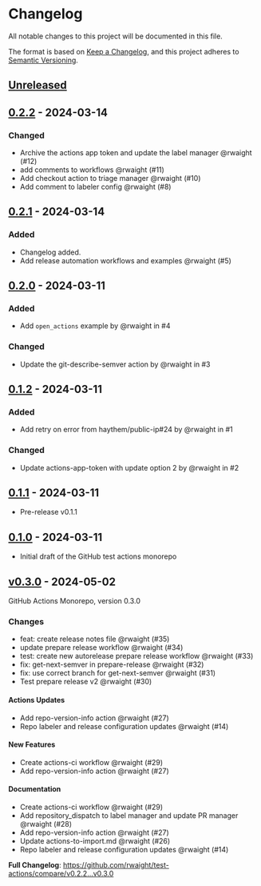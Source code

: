 # Changelog

All notable changes to this project will be documented in this file.

The format is based on [Keep a Changelog](https://keepachangelog.com/en/1.1.0/),
and this project adheres to [Semantic Versioning](https://semver.org/spec/v2.0.0.html).

## [Unreleased](https://github.com/rwaight/test-actions/compare/v0.3.0...HEAD)

## [0.2.2](https://github.com/rwaight/test-actions/compare/v0.2.1...v0.2.2) - 2024-03-14

### Changed

- Archive the actions app token and update the label manager @rwaight (#12)
- add comments to workflows @rwaight (#11)
- Add checkout action to triage manager @rwaight (#10)
- Add comment to labeler config @rwaight (#8)

## [0.2.1](https://github.com/rwaight/test-actions/compare/v0.2.0...v0.2.1) - 2024-03-14

### Added

- Changelog added.
- Add release automation workflows and examples @rwaight (#5)

## [0.2.0](https://github.com/rwaight/test-actions/compare/v0.1.2...v0.2.0) - 2024-03-11

### Added

- Add `open_actions` example by @rwaight in #4

### Changed

- Update the git-describe-semver action by @rwaight in #3

## [0.1.2](https://github.com/rwaight/test-actions/compare/v0.1.1...v0.1.2) - 2024-03-11

### Added

- Add retry on error from haythem/public-ip#24 by @rwaight in #1

### Changed

- Update actions-app-token with update option 2 by @rwaight in #2

## [0.1.1](https://github.com/rwaight/test-actions/compare/v0.1.0...v0.1.1) - 2024-03-11

- Pre-release v0.1.1

## [0.1.0](https://github.com/rwaight/test-actions/releases/tag/v0.1.0) - 2024-03-11

- Initial draft of the GitHub test actions monorepo

## [v0.3.0](https://github.com/rwaight/test-actions/compare/v0.2.2...v0.3.0) - 2024-05-02

GitHub Actions Monorepo, version 0.3.0

### Changes

- feat: create release notes file @rwaight (#35)
- update prepare release workflow @rwaight (#34)
- test: create new autorelease prepare release workflow @rwaight (#33)
- fix: get-next-semver in prepare-release @rwaight (#32)
- fix: use correct branch for get-next-semver @rwaight (#31)
- Test prepare release v2 @rwaight (#30)

#### Actions Updates

- Add repo-version-info action @rwaight (#27)
- Repo labeler and release configuration updates @rwaight (#14)

#### New Features

- Create actions-ci workflow @rwaight (#29)
- Add repo-version-info action @rwaight (#27)

#### Documentation

- Create actions-ci workflow @rwaight (#29)
- Add repository_dispatch to label manager and update PR manager @rwaight (#28)
- Add repo-version-info action @rwaight (#27)
- Update actions-to-import.md @rwaight (#26)
- Repo labeler and release configuration updates @rwaight (#14)

**Full Changelog**: https://github.com/rwaight/test-actions/compare/v0.2.2...v0.3.0
